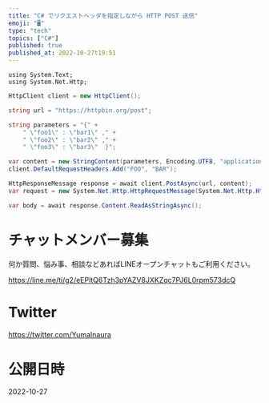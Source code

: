 ```yaml
---
title: "C# でリクエストヘッダを指定しながら HTTP POST 送信"
emoji: "🖥"
type: "tech"
topics: ["C#"]
published: true
published_at: 2022-10-27t19:51
---
```


```#c
using System.Text;
using System.Net.Http;
```

```C#
HttpClient client = new HttpClient();

string url = "https://httpbin.org/post";

string parameters = "{" +
    " \"foo1\" : \"bar1\" ," +
    " \"foo2\" : \"bar2\" ," +
    " \"foo3\" : \"bar3\"  }";

var content = new StringContent(parameters, Encoding.UTF8, "application/json");å
client.DefaultRequestHeaders.Add("FOO", "BAR");

HttpResponseMessage response = await client.PostAsync(url, content);
var request = new System.Net.Http.HttpRequestMessage(System.Net.Http.HttpMethod.Post, url);

var body = await response.Content.ReadAsStringAsync();
```


# チャットメンバー募集


何か質問、悩み事、相談などあればLINEオープンチャットもご利用ください。

https://line.me/ti/g2/eEPltQ6Tzh3pYAZV8JXKZqc7PJ6L0rpm573dcQ


# Twitter

https://twitter.com/YumaInaura


# 公開日時

2022-10-27
